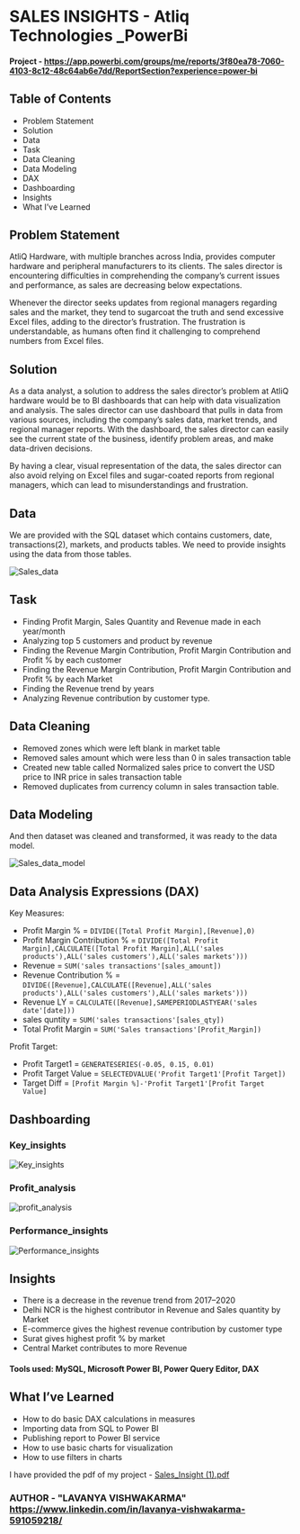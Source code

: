 # SALES INSIGHTS - Atliq Technologies _PowerBi

#### Project - https://app.powerbi.com/groups/me/reports/3f80ea78-7060-4103-8c12-48c64ab6e7dd/ReportSection?experience=power-bi

## Table of Contents
- Problem Statement
- Solution
- Data
- Task
- Data Cleaning
- Data Modeling
- DAX
- Dashboarding
- Insights
- What I’ve Learned

## Problem Statement
AtliQ Hardware, with multiple branches across India, provides computer hardware and peripheral manufacturers to its clients. The sales director is encountering difficulties in comprehending the company’s current issues and performance, as sales are decreasing below expectations.

Whenever the director seeks updates from regional managers regarding sales and the market, they tend to sugarcoat the truth and send excessive Excel files, adding to the director’s frustration. The frustration is understandable, as humans often find it challenging to comprehend numbers from Excel files.

## Solution
As a data analyst, a solution to address the sales director’s problem at AtliQ hardware would be to BI dashboards that can help with data visualization and analysis. The sales director can use dashboard that pulls in data from various sources, including the company’s sales data, market trends, and regional manager reports. With the dashboard, the sales director can easily see the current state of the business, identify problem areas, and make data-driven decisions.

By having a clear, visual representation of the data, the sales director can also avoid relying on Excel files and sugar-coated reports from regional managers, which can lead to misunderstandings and frustration.

## Data

We are provided with the SQL dataset which contains customers, date, transactions(2), markets, and products tables. We need to provide insights using the data from those tables.

![Sales_data](https://github.com/LavanyaVishwakarma/Sales_Insights/assets/120155873/0b75ea39-95bf-42e9-bcd3-737a1cfca93f)


## Task

-  Finding Profit Margin, Sales Quantity and Revenue made in each year/month
- Analyzing top 5 customers and product by revenue
- Finding the Revenue Margin Contribution, Profit Margin Contribution and Profit % by each customer
- Finding the Revenue Margin Contribution, Profit Margin Contribution and Profit % by each Market
- Finding the Revenue trend by years
- Analyzing Revenue contribution by customer type.

## Data Cleaning

- Removed zones which were left blank in market table
- Removed sales amount which were less than 0 in sales transaction table
- Created new table called Normalized sales price to convert the USD price to INR price in sales transaction table
- Removed duplicates from currency column in sales transaction table.

## Data Modeling

And then dataset was cleaned and transformed, it was ready to the data model.

![Sales_data_model](https://github.com/LavanyaVishwakarma/Sales_Insights/assets/120155873/63411172-cc77-4668-801b-d50cc0e29817)

## Data Analysis Expressions (DAX)
Key Measures:
- Profit Margin % = `DIVIDE([Total Profit Margin],[Revenue],0)` 
- Profit Margin Contribution % = `DIVIDE([Total Profit Margin],CALCULATE([Total Profit Margin],ALL('sales products'),ALL('sales customers'),ALL('sales markets')))`
- Revenue = `SUM('sales transactions'[sales_amount])`
- Revenue Contribution % = `DIVIDE([Revenue],CALCULATE([Revenue],ALL('sales products'),ALL('sales customers'),ALL('sales markets')))`
- Revenue LY = `CALCULATE([Revenue],SAMEPERIODLASTYEAR('sales date'[date]))`
- sales quntity = `SUM('sales transactions'[sales_qty])`
- Total Profit Margin = `SUM('Sales transactions'[Profit_Margin])`

Profit Target:
  
  - Profit Target1 = `GENERATESERIES(-0.05, 0.15, 0.01)`
  - Profit Target Value = `SELECTEDVALUE('Profit Target1'[Profit Target])`
  - Target Diff = `[Profit Margin %]-'Profit Target1'[Profit Target Value]`

## Dashboarding

### Key_insights
![Key_insights](https://github.com/LavanyaVishwakarma/Sales_Insights/assets/120155873/9fc3b436-0913-4ecd-baf6-be8bd881b462)

### Profit_analysis
![profit_analysis](https://github.com/LavanyaVishwakarma/Sales_Insights/assets/120155873/d990437a-4045-41b9-b077-2afb802a34fe)

### Performance_insights
![Performance_insights](https://github.com/LavanyaVishwakarma/Sales_Insights/assets/120155873/adac799a-e8cc-4a3f-97ba-60434678760f)

## Insights 
- There is a decrease in the revenue trend from 2017–2020
- Delhi NCR is the highest contributor in Revenue and Sales quantity by Market
- E-commerce gives the highest revenue contribution by customer type
- Surat gives highest profit % by market
- Central Market contributes to more Revenue

#### Tools used:  MySQL,  Microsoft Power BI,  Power Query Editor,  DAX 

## What I’ve Learned
- How to do basic DAX calculations in measures 
- Importing data from SQL to Power BI
- Publishing report to Power BI service
- How to use basic charts for visualization
- How to use filters in charts

I have provided the pdf of my project - [Sales_Insight (1).pdf](https://github.com/LavanyaVishwakarma/Sales_Insights/files/14472120/Sales_Insight.1.pdf)

### AUTHOR - "LAVANYA VISHWAKARMA" https://www.linkedin.com/in/lavanya-vishwakarma-591059218/




